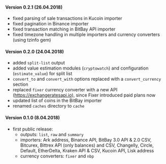 #### Version 0.2.1 (26.04.2018)

* fixed parsing of sale transactions in Kucoin importer
* fixed pagination in Binance importer
* fixed transaction matching in BitBay API importer
* fixed timezone handling in multiple importers and currency converters (using tzinfo gem)

#### Version 0.2.0 (24.04.2018)

* added `split-list` output
* added value estimation modules (`cryptowatch`) and configuration (`estimate_value`) for split list
* `convert_to` and `convert_with` options replaced with a `convert_currency` section
* replaced `fixer` currency converter with a new API (<https://exchangeratesapi.io>), since Fixer introduced paid plans now
* updated list of coins in the BitBay importer
* renamed `caches` directory to `cache`

#### Version 0.1.0 (8.04.2018)

* first public release:
  - outputs: `list`, `raw` and `summary`
  - importers: Ark address, Binance API, BitBay 3.0 API & 2.0 CSV, Bitcurex, Bittrex API (only balances) and CSV, Changelly, Circle, Default, EtherDelta, Kraken API & CSV, Kucoin API, Lisk address
  - currency converters: `fixer` and `nbp`
